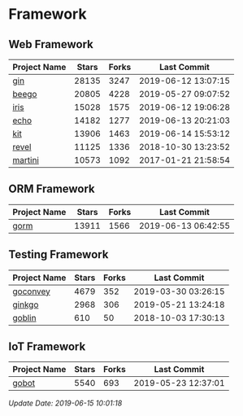 # Framework

## Web Framework

| Project Name | Stars | Forks | Last Commit |
| ------------ | ----- | ----- | ----------- |
| [gin](https://github.com/gin-gonic/gin) | 28135 | 3247 | 2019-06-12 13:07:15 |
| [beego](https://github.com/astaxie/beego) | 20805 | 4228 | 2019-05-27 09:07:52 |
| [iris](https://github.com/kataras/iris) | 15028 | 1575 | 2019-06-12 19:06:28 |
| [echo](https://github.com/labstack/echo) | 14182 | 1277 | 2019-06-13 20:21:03 |
| [kit](https://github.com/go-kit/kit) | 13906 | 1463 | 2019-06-14 15:53:12 |
| [revel](https://github.com/revel/revel) | 11125 | 1336 | 2018-10-30 13:23:52 |
| [martini](https://github.com/go-martini/martini) | 10573 | 1092 | 2017-01-21 21:58:54 |

## ORM Framework

| Project Name | Stars | Forks | Last Commit |
| ------------ | ----- | ----- | ----------- |
| [gorm](https://github.com/jinzhu/gorm) | 13911 | 1566 | 2019-06-13 06:42:55 |

## Testing Framework

| Project Name | Stars | Forks | Last Commit |
| ------------ | ----- | ----- | ----------- |
| [goconvey](https://github.com/smartystreets/goconvey) | 4679 | 352 | 2019-03-30 03:26:15 |
| [ginkgo](https://github.com/onsi/ginkgo) | 2968 | 306 | 2019-05-21 13:24:18 |
| [goblin](https://github.com/franela/goblin) | 610 | 50 | 2018-10-03 17:30:13 |

## IoT Framework

| Project Name | Stars | Forks | Last Commit |
| ------------ | ----- | ----- | ----------- |
| [gobot](https://github.com/hybridgroup/gobot) | 5540 | 693 | 2019-05-23 12:37:01 |

*Update Date: 2019-06-15 10:01:18*